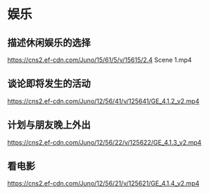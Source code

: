 # 娱乐

## 描述休闲娱乐的选择
https://cns2.ef-cdn.com/Juno/15/61/5/v/15615/2.4 Scene 1.mp4

## 谈论即将发生的活动
https://cns2.ef-cdn.com/Juno/12/56/41/v/125641/GE_4.1.2_v2.mp4

## 计划与朋友晚上外出
https://cns2.ef-cdn.com/Juno/12/56/22/v/125622/GE_4.1.3_v2.mp4

## 看电影
https://cns2.ef-cdn.com/Juno/12/56/21/v/125621/GE_4.1.4_v2.mp4
